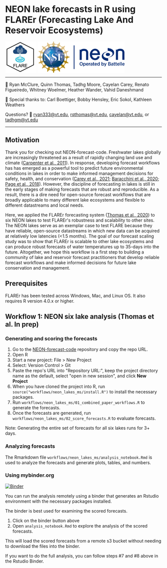 # NEON lake forecasts in R using FLAREr (Forecasting Lake And Reservoir Ecosystems)

<a href="url"><img src = "images/FLARE.jpg" align="top" height="100" width="100" ></a>
<a href="url"><img src = "images/nsf_neon_logo.png" align="top" height="100" width="280" ></a>

-----


:busts_in_silhouette: Ryan McClure, Quinn Thomas, Tadhg Moore, Cayelan Carey, Renato Figueiredo, Whitney Woelmer, Heather Wander, Vahid Daneshmand   

:busts_in_silhouette: Special thanks to: Carl Boettiger, Bobby Hensley, Eric Sokol, Kathleen Weathers

Questions?  :email: ryan333@vt.edu, rqthomas@vt.edu, cayelan@vt.edu, or tadhgm@vt.edu

-----

## Motivation

Thank you for checking out NEON-forecast-code. Freshwater lakes globally are increasingly threatened as a result of rapidly changing land use and climate ([Carpenter et al., 2011](https://www.annualreviews.org/doi/abs/10.1146/annurev-environ-021810-094524)). In response, developing forecast workflows has has emerged as a powerful tool to predict future environmental conditions in lakes in order to make informed management decisions for safety, health, and conservation ([Carey et al., 2021](); [Baracchini et al., 2020](https://www.sciencedirect.com/science/article/pii/S0043135420300658); [Page et al., 2018](https://www.sciencedirect.com/science/article/pii/S0043135418300605)). However, the discipline of forecasting in lakes is still in the early stages of making forecasts that are robust and reproducible. As a result, there is a dire need for open-source forecast workflows that are broadly applicable to many different lake ecosystems and flexible to different datastreams and local needs.

Here, we applied the FLAREr forecasting system ([Thomas et al., 2020](https://agupubs.onlinelibrary.wiley.com/doi/full/10.1029/2019WR026138)) to six NEON lakes to test FLAREr's robustness and scalability to other sites. The NEON lakes serve as an exemplar case to test FLARE because they have reliable, open-source datastreams in which new data can be acquired at relatively low latencies (<1.5 months). The goal of our forecast scaling study was to show that FLAREr is scalable to other lake ecosystems and can produce robust forecasts of water temperatures up to 35-days into the future. Altogether, we hope this workflow is a first step to building a community of lake and reservoir forecast practitioners that develop reliable forecast workflows and make informed decisions for future lake conservation and management.

## Prerequisites

FLAREr has been tested across Windows, Mac, and Linux OS. It also requires R version 4.0.x or higher.

## Workflow 1: NEON six lake analysis (Thomas et al. In prep)

### Generating and scoring the forecasts

1. Go to the [NEON-forecast-code](https://github.com/FLARE-forecast/NEON-forecast-code) repository and copy the repo URL. 
2. Open R
3. Start a new project: File > New Project
4. Select: Version Control > Git
5. Paste the repo's URL into "Repository URL:", keep the project directory name as the default, select "open in new session", and click <b>New Project</b>
6. When you have cloned the project into R, run `source("workflows/neon_lakes_ms/install.R")` to install the necessary packages.   
7. Run `workflows/neon_lakes_ms/01_combined_paper_workflows.R` to generate the forecasts.   
8. Once the forecasts are generated, run `workflows/neon_lakes_ms/02_score_forecasts.R` to evaluate forecasts.  

Note: Generating the entire set of forecasts for all six lakes runs for 3+ days.

### Analyzing forecasts

The Rmarkdown file `workflows/neon_lakes_ms/analysis_notebook.Rmd` is used to analyze the forecasts and generate plots, tables, and numbers.

### Using mybinder.org

[![Binder](https://mybinder.org/badge_logo.svg)](https://mybinder.org/v2/gh/rqthomas/NEON-forecast-code/HEAD?urlpath=rstudio)

You can run the analysis remotely using a binder that generates an Rstudio environment with the necessary packages installed.

The binder is best used for examining the scored forecasts.  

1. Click on the binder button above
2. Open `analysis_notebook.Rmd` to explore the analysis of the scored forecasts.

This will load the scored forecasts from a remote s3 bucket without needing to download the files into the binder.

If you want to do the full analysis, you can follow steps #7 and #8 above in the Rstudio Binder.

